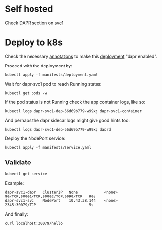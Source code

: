 # Self hosted
Check DAPR section on [svc1](../svc1/README.md)

# Deploy to k8s
Check the necessary [annotations](https://docs.dapr.io/operations/hosting/kubernetes/kubernetes-overview/) to make this [deployment](./manifests/deployment.yaml) "dapr enabled".

Proceed with the deployment by:
```
kubectl apply -f manifests/deployment.yaml
```
Wait for dapr-svc1 pod to reach Running status:
```
kubectl get pods -w
```
If the pod status is not Running check the app container logs, like so:
```
kubectl logs dapr-svc1-dep-66d69b779-w99xg dapr-svc1-container
```
And perhaps the dapr sidecar logs might give good hints too:
```
kubectl logs dapr-svc1-dep-66d69b779-w99xg daprd
```
Deploy the NodePort service:
```
kubectl apply -f manifests/service.yaml
```
## Validate
```
kubectl get service
```
Example:
```
dapr-svc1-dapr   ClusterIP   None            <none>        80/TCP,50001/TCP,50002/TCP,9090/TCP   90s
dapr-svc1-svc    NodePort    10.43.38.144    <none>        2345:30079/TCP                        5s
```
And finally:
```
curl localhost:30079/hello
```